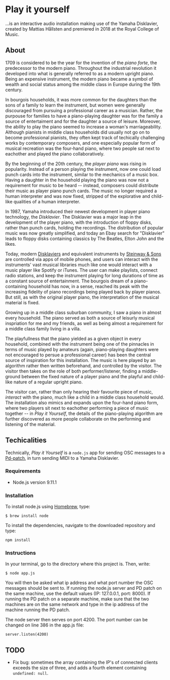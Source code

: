 # Play it yourself

...is an interactive audio installation making use of the Yamaha Disklavier, created by Mattias Hållsten and premiered in 2018 at the Royal College of Music.

## About

1709 is considered to be the year for the invention of the _piano forte_, the predecessor to the modern piano. Throughout the industrial revolution it developed into what is generally referred to as a modern upright piano. Being an expensive instrument, the modern piano became a symbol of wealth and social status among the middle class in Europe during the 19th century.

In bourgois households, it was more common for the daughters than the sons of a family to learn the instrument, but women were generally discouraged from pursuing a professional career as a musician. Rather, the purpouse for families to have a piano-playing daughter was for the family a source of entertaiment and for the daughter a source of leisure. Moreover, the ability to play the piano seemed to increase a woman's marriageability. Although pianists in middle class households did usually not go on to become professional pianists, they often kept track of techically challenging works by contemporary composers, and one especially popular form of musical recreation was the four-hand piano, where two people sat next to eachother and played the piano collaboratively.

By the beginning of the 20th century, the _player piano_ was rising in popularity. Instead of a person playing the instrument, now one could load punch cards into the instrument, similar to the mechanics of a music box. Having a daughter in the household playing the piano was now not a requirement for music to be heard -- instead, composers could distribute their music as player piano punch cards. The music no longer required a human interpreter and was now fixed, stripped of the explorative and child-like qualities of a human interpreter. 

In 1987, Yamaha introduced their newest development in player piano technology, the _Disklavier_. The Disklavier was a major leap in the development of the player piano, with the introduction of floppy disks, rather than punch cards, holding the recordings. The distribution of popular music was now greatly simplified, and today an Ebay search for "Disklavier" leads to floppy disks containing classics by The Beatles, Elton John and the likes. 

Today, modern [Disklaviers](https://www.youtube.com/watch?v=h8La94sbUC0) and equivalent instruments by [Steinway & Sons](https://www.youtube.com/watch?v=H_XPRAiy9Y4) are controlled via apps of mobile phones, and users can interact with the instruments' vast musical libraries much like one would interact with a music player like Spotify or iTunes. The user can make playlists, connect radio stations, and keep the instrument playing for long durations of time as a constant source of entertainment. The bourgois dream of a piano-containing household has now, in a sense, reached its peak with the increasing fidelity of piano recordings being played back by player pianos. But still, as with the original player piano, the interpretation of the musical material is fixed.

Growing up in a middle class suburban community, I saw a piano in almost every household. The piano served as both a source of leisurly musical inspriation for me and my friends, as well as being almost a requirement for a middle class family living in a villa. 

The playfullness that the piano yielded as a given object in every household, combined with the instrument being one of the pinnacles in terms of music played by amateurs (again, piano-playing daughters were not encouraged to persue a professional career) has been the central source of inspiration for this installation. The music is here played by an algorithm rather then written beforehand, and controlled by the visitor. The visitor then takes on the role of both performer/listener, finding a middle-ground between the fixed nature of a player piano and the playful and child-like nature of a regular upright piano.

The visitor can, rather than only hearing their favourite piece of music, _interact_ with the piano, much like a child in a middle class household would. The installation also mimics and expands upon the four-hand piano form, where two players sit next to eachother performing a piece of music together -- in _Play it Yourself_, the details of the piano-playing algorithm are further discovered as more people collaborate on the performing and listening of the material.

## Techicalities

Technically, _Play it Yourself_ is a `node.js` app for sending OSC messages to a [Pd-patch](https://github.com/mattiashallsten/playityourself-sequencer), in turn sending MIDI to a Yamaha Disklavier.

### Requirements

- Node.js version 9.11.1

### Installation

To install node.js using [Homebrew](https://brew.sh/), type:
```
$ brew install node
```

To install the dependencies, navigate to the downloaded repository and type:

```
npm install
```

### Instructions

In your terminal, go to the directory where this project is. Then, write:

```
$ node app.js
```

You will then be asked what ip address and what port number the OSC messages should be sent to. If running the node.js server and PD patch on the same machine, use the default values (IP: 127.0.0.1, port: 8000). If running the PD patch on a separate machine, make sure that the two machines are on the same network and type in the ip address of the machine running the PD patch.

The node server then serves on port 4200. The port number can be changed on line 386 in the app.js file:

```
server.listen(4200)
```




## TODO

- Fix bug: sometimes the array containing the IP's of connected clients exceeds the size of three, and adds a fourth element containing `undefined: null`.
